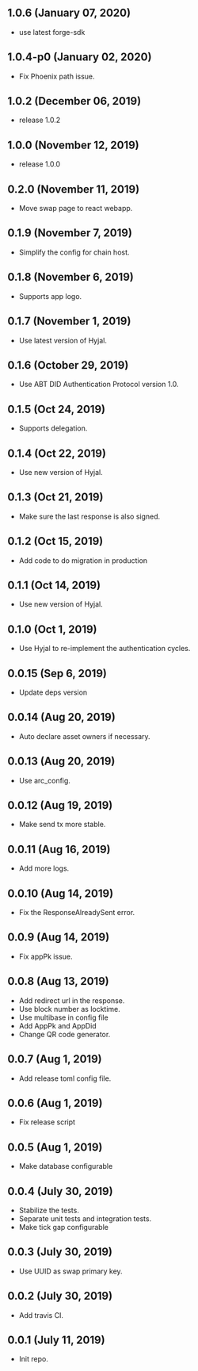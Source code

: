 ## 1.0.6 (January 07, 2020)
  - use latest forge-sdk

## 1.0.4-p0 (January 02, 2020)
  - Fix Phoenix path issue.

## 1.0.2 (December 06, 2019)
  - release 1.0.2

## 1.0.0 (November 12, 2019)
  - release 1.0.0

## 0.2.0 (November 11, 2019)
  - Move swap page to react webapp.

## 0.1.9 (November 7, 2019)
  - Simplify the config for chain host.

## 0.1.8 (November 6, 2019)
  - Supports app logo.

## 0.1.7 (November 1, 2019)
  - Use latest version of Hyjal.

## 0.1.6 (October 29, 2019)
  - Use ABT DID Authentication Protocol version 1.0.

## 0.1.5 (Oct 24, 2019)
  - Supports delegation.

## 0.1.4 (Oct 22, 2019)
  - Use new version of Hyjal.

## 0.1.3 (Oct 21, 2019)
  - Make sure the last response is also signed.

## 0.1.2 (Oct 15, 2019)
  - Add code to do migration in production
  
## 0.1.1 (Oct 14, 2019)
  - Use new version of Hyjal.

## 0.1.0 (Oct 1, 2019)
  - Use Hyjal to re-implement the authentication cycles.

## 0.0.15 (Sep 6, 2019)
  - Update deps version
  
## 0.0.14 (Aug 20, 2019)
  - Auto declare asset owners if necessary.
  
## 0.0.13 (Aug 20, 2019)
  - Use arc_config.

## 0.0.12 (Aug 19, 2019)
  - Make send tx more stable.
  
## 0.0.11 (Aug 16, 2019)
  - Add more logs.

## 0.0.10 (Aug 14, 2019)
  - Fix the ResponseAlreadySent error.

## 0.0.9 (Aug 14, 2019)
  - Fix appPk issue.

## 0.0.8 (Aug 13, 2019)
  - Add redirect url in the response.
  - Use block number as locktime.
  - Use multibase in config file
  - Add AppPk and AppDid
  - Change QR code generator.

## 0.0.7 (Aug 1, 2019)
  - Add release toml config file.

## 0.0.6 (Aug 1, 2019)
  - Fix release script
  
## 0.0.5 (Aug 1, 2019)
  - Make database configurable

## 0.0.4 (July 30, 2019)
  - Stabilize the tests.
  - Separate unit tests and integration tests.
  - Make tick gap configurable
  
## 0.0.3 (July 30, 2019)
  - Use UUID as swap primary key.

## 0.0.2 (July 30, 2019)
  - Add travis CI.

## 0.0.1 (July 11, 2019)
  - Init repo.